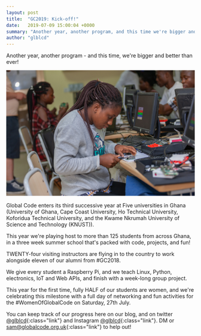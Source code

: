 ```yaml
---
layout: post
title:  "GC2019: Kick-off!"
date:   2019-07-09 15:00:04 +0000
summary: "Another year, another program, and this time we're bigger and better than ever!"
author: "glblcd"
---
```


Another year, another program - and this time, we're bigger and better than ever!

![My helpful screenshot](/assets/images/1V2B7945.jpg)

Global Code enters its third successive year at Five universities in Ghana (University of Ghana, Cape Coast University, Ho Technical University, Koforidua Technical University, and the Kwame Nkrumah University of Science and Technology (KNUST)).

This year we're playing host to more than 125 students from across Ghana, in a three week summer school that's packed with code, projects, and fun!

TWENTY-four visiting instructors are flying in to the country to work alongside eleven of our alumni from #GC2018.

We give every student a Raspberry Pi, and we teach Linux, Python, electronics, IoT and Web APIs, and finish with a week-long group project.

This year for the first time, fully HALF of our students are women, and we're celebrating this milestone with a full day of networking and fun activities for the #WomenOfGlobalCode on Saturday, 27th July.

You can keep track of our progress here on our blog, and on twitter [@glblcd](https://twitter.com/glblcd){:class="link"} and Instagram [@glblcd](http://instagram.com/glblcd){:class="link"}. DM or [sam@globalcode.org.uk](mailto:sam@globalcode.org.uk){:class="link"} to help out!